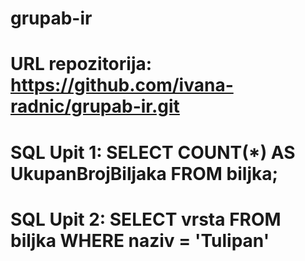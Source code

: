 # grupab-ir
# URL repozitorija: https://github.com/ivana-radnic/grupab-ir.git

# SQL Upit 1: SELECT COUNT(*) AS UkupanBrojBiljaka FROM biljka;
# SQL Upit 2: SELECT vrsta FROM biljka WHERE naziv = 'Tulipan'
#
